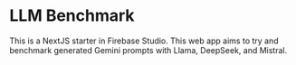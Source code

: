# LLM Benchmark

This is a NextJS starter in Firebase Studio. 
This web app aims to try and benchmark generated Gemini prompts with Llama, DeepSeek, and Mistral.
